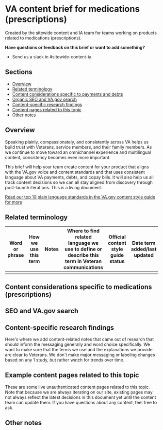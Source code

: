 # VA content brief for medications (prescriptions)

Created by the sitewide content and IA team for teams working on products related to medications (prescriptions).

**Have questions or feedback on this brief or want to add something?**
- Send us a slack in #sitewide-content-ia.

## Sections

- [Overview](#overview)
- [Related terminology](#related-terminology)
- [Content considerations specific to payments and debts](#content-considerations-specific-to-medications(prescriptions))
- [Organic SEO and VA.gov search](#organic-seo-and-va.gov-search)
- [Content-specific research findings](#content-specific-research-findings)
- [Content pages related to this topic](#content-pages-related-to-this-topic)
- [Other notes](#other-notes)

## Overview

Speaking plainly, compassionately, and consistently across VA helps us build trust with Veterans, service members, and their family members. As we continue to move toward an omnichannel experience and multilingual content, consistency becomes even more important.  

This brief will help your team create content for your product that aligns with the VA.gov voice and content standards and that uses consistent language about VA payments, debts, and copay bills. It will also help us all track content decisions so we can all stay aligned from discovery through post-launch iterations. This is a living document. 

[Read our top 10 plain language standards in the VA.gov content style guide for more](https://design.va.gov/content-style-guide/content-principles/plain-language)

## Related terminology

| Word or phrase | How we use this term | Notes | Where to find related language we use to define or describe this term in Veteran communications | Official content style guide status | Date term added/last updated |
| -------------- | --------------- | --------------- | --------------- | --------------- | --------------- |
| | | | | | |

## Content considerations specific to medications (prescriptions)


## SEO and VA.gov search


## Content-specific research findings

Here's where we add content-related notes that came out of research that should inform the messaging generally and word choice specifically. We want to make sure that the terms we use and the explanations we provide are clear to Veterans. We don't make major messaging or labeling changes based on any 1 study, but rather watch for trends over time.


## Example content pages related to this topic  
These are some live unauthenticated content pages related to this topic. Note that because we are always iterating on our site, existing pages may not always reflect the latest decisions in this document yet until the content team can update them. If you have questions about any content, feel free to ask.

## Other notes

